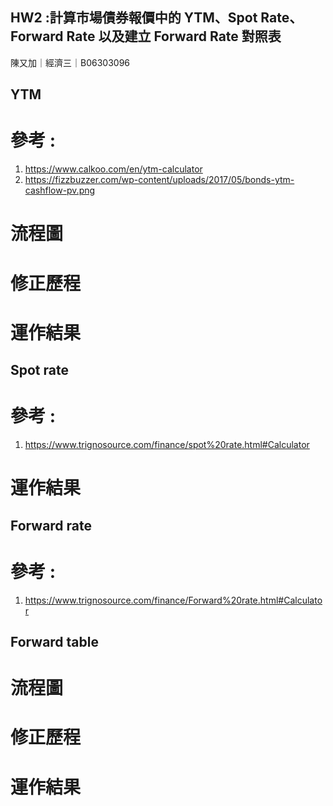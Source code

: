 ## HW2 :計算市場債券報價中的 YTM、Spot Rate、Forward Rate 以及建立 Forward Rate 對照表
陳又加｜經濟三｜B06303096

## YTM
# 參考 :<br>
1. https://www.calkoo.com/en/ytm-calculator <br>
2. https://fizzbuzzer.com/wp-content/uploads/2017/05/bonds-ytm-cashflow-pv.png

# 流程圖

# 修正歷程

# 運作結果


## Spot rate
# 參考 :<br>
1. https://www.trignosource.com/finance/spot%20rate.html#Calculator

# 運作結果


## Forward rate
# 參考 :<br>
1. https://www.trignosource.com/finance/Forward%20rate.html#Calculator

## Forward table
# 流程圖

# 修正歷程

# 運作結果
